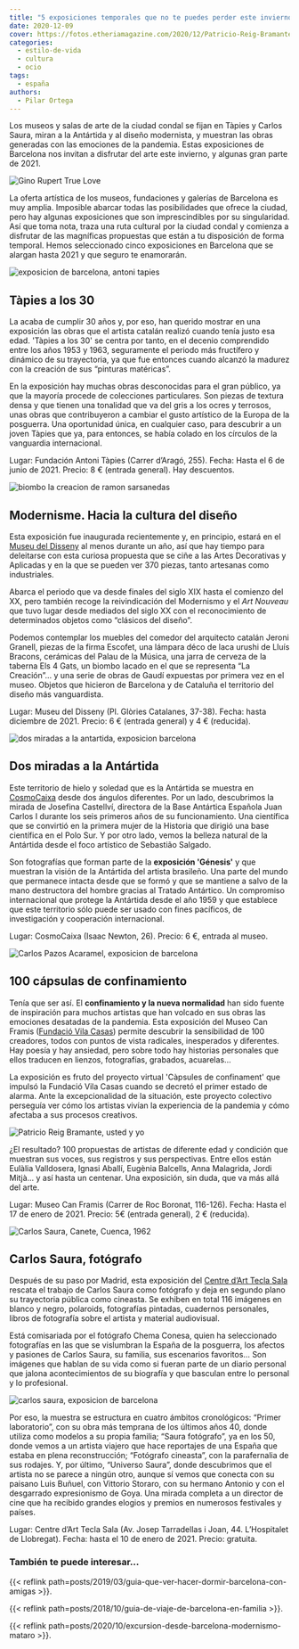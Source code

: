 ```yaml
---
title: "5 exposiciones temporales que no te puedes perder este invierno en Barcelona"
date: 2020-12-09
cover: https://fotos.etheriamagazine.com/2020/12/Patricio-Reig-Bramante.jpg
categories: 
  - estilo-de-vida
  - cultura
  - ocio
tags: 
  - españa
authors: 
  - Pilar Ortega
---
```


Los museos y salas de arte de la ciudad condal se fijan en Tàpies y Carlos Saura, miran a la Antártida y al diseño modernista, y muestran las obras generadas con las emociones de la pandemia. Estas exposiciones de Barcelona nos invitan a disfrutar del arte este invierno, y algunas gran parte de 2021.

![Gino Rupert True Love](https://fotos.etheriamagazine.com/2020/12/Gino-Rubert-True-love-Pintura.jpg "© Gino Rupert. True Love. Pintura. 2020/ Cápsulas del Confinamiento.")

La oferta artística de los museos, fundaciones y galerías de Barcelona es muy amplia. 
Imposible abarcar todas las posibilidades que ofrece la ciudad, pero hay algunas 
exposiciones que son imprescindibles por su singularidad. Así que toma nota, traza una 
ruta cultural por la ciudad condal y comienza a disfrutar de las magníficas propuestas 
que están a tu disposición de forma temporal. Hemos seleccionado cinco exposiciones en 
Barcelona que se alargan hasta 2021 y que seguro te enamorarán. 

![exposicion de barcelona, antoni tapies](https://fotos.etheriamagazine.com/2020/12/Antoni-Tapies-expo-barcelona.jpg "'El grito. Amarillo y violeta', de © Antoni Tàpies, 1953")

## Tàpies a los 30

La acaba de cumplir 30 años y, por eso, han querido mostrar en una exposición las obras 
que el artista catalán realizó cuando tenía justo esa edad. 'Tàpies a los 30' se centra 
por tanto, en el decenio comprendido entre los años 1953 y 1963, seguramente el periodo 
más fructífero y dinámico de su trayectoria, ya que fue entonces cuando alcanzó la 
madurez con la creación de sus “pinturas matéricas”. 

En la exposición hay muchas obras desconocidas para el gran público, ya que la mayoría 
procede de colecciones particulares. Son piezas de textura densa y que tienen una 
tonalidad que va del gris a los ocres y terrosos, unas obras que contribuyeron a cambiar 
el gusto artístico de la Europa de la posguerra. Una oportunidad única, en cualquier 
caso, para descubrir a un joven Tàpies que ya, para entonces, se había colado en los 
círculos de la vanguardia internacional. 

Lugar: Fundación Antoni Tàpies (Carrer d’Aragó, 255). Fecha: Hasta el 6 de junio de 
2021. Precio: 8 € (entrada general). Hay descuentos. 

![biombo la creacion de ramon sarsanedas](https://fotos.etheriamagazine.com/2020/12/Modernisme-Biombo-La-Creacion.jpg "Biombo 'La Creación' (1929), de Ramón Sarsanedas y Francesc d'A Galí. © Gasull")

## Modernisme. Hacia la cultura del diseño

Esta exposición fue inaugurada recientemente y, en principio, estará en el [Museu del 
Disseny](https://ajuntament.barcelona.cat/museudeldisseny/es/exposicion/modernisme-hacia-la-cultura-del-diseno) 
al menos durante un año, así que hay tiempo para deleitarse con esta curiosa propuesta 
que se ciñe a las Artes Decorativas y Aplicadas y en la que se pueden ver 370 piezas, 
tanto artesanas como industriales. 

Abarca el periodo que va desde finales del siglo XIX hasta el comienzo del XX, pero 
también recoge la reivindicación del Modernismo y el _Art Nouveau_ que tuvo lugar desde 
mediados del siglo XX con el reconocimiento de determinados objetos como “clásicos del 
diseño”. 

Podemos contemplar los muebles del comedor del arquitecto catalán Jeroni Granell, piezas 
de la firma Escofet, una lámpara déco de laca urushi de Lluís Bracons, cerámicas del 
Palau de la Música, una jarra de cerveza de la taberna Els 4 Gats, un biombo lacado en 
el que se representa “La Creación”… y una serie de obras de Gaudí expuestas por primera 
vez en el museo. Objetos que hicieron de Barcelona y de Cataluña el territorio del 
diseño más vanguardista. 

Lugar: Museu del Disseny (Pl. Glòries Catalanes, 37-38). Fecha: hasta diciembre de 2021. 
Precio: 6 € (entrada general) y 4 € (reducida). 

![dos miradas a la antartida, exposicion barcelona](https://fotos.etheriamagazine.com/2020/12/dos-miradas-antartida.jpg "Dos miradas a la Antártida.")

## Dos miradas a la Antártida

Este territorio de hielo y soledad que es la Antártida se muestra en 
[CosmoCaixa](https://cosmocaixa.es/es/p/expo-base-antartica-testimonio-de-una-investigacion-pionera-2019_a373808) 
desde dos ángulos diferentes. Por un lado, descubrimos la mirada de Josefina Castellví, 
directora de la Base Antártica Española Juan Carlos I durante los seis primeros años de 
su funcionamiento. Una científica que se convirtió en la primera mujer de la Historia 
que dirigió una base científica en el Polo Sur. Y por otro lado, vemos la belleza 
natural de la Antártida desde el foco artístico de Sebastião Salgado. 

Son fotografías que forman parte de la **exposición 'Génesis'** y que muestran la visión 
de la Antártida del artista brasileño. Una parte del mundo que permanece intacta desde 
que se formó y que se mantiene a salvo de la mano destructora del hombre gracias al 
Tratado Antártico. Un compromiso internacional que protege la Antártida desde el año 
1959 y que establece que este territorio sólo puede ser usado con fines pacíficos, de 
investigación y cooperación internacional. 

Lugar: CosmoCaixa (Isaac Newton, 26). Precio: 6 €, entrada al museo. 

![Carlos Pazos Acaramel, exposicion de barcelona](https://fotos.etheriamagazine.com/2020/12/capsulas-del-confinamiento.jpg "© Carlos Pazos Acaramel, Acaramelémonos.")

## 100 cápsulas de confinamiento

Tenía que ser así. El **confinamiento y la nueva normalidad** han sido fuente de 
inspiración para muchos artistas que han volcado en sus obras las emociones desatadas de 
la pandemia. Esta exposición del Museo Can Framis ([Fundació Vila 
Casas](https://www.fundaciovilacasas.com/es/exposicion/capsulas-de-confinamiento-arte-y-pandemia-en-cataluna)) 
permite descubrir la sensibilidad de 100 creadores, todos con puntos de vista radicales, 
inesperados y diferentes. Hay poesía y hay ansiedad, pero sobre todo hay historias 
personales que ellos traducen en lienzos, fotografías, grabados, acuarelas… 

La exposición es fruto del proyecto virtual 'Càpsules de confinament' que impulsó la 
Fundació Vila Casas cuando se decretó el primer estado de alarma. Ante la 
excepcionalidad de la situación, este proyecto colectivo perseguía ver cómo los artistas 
vivían la experiencia de la pandemia y cómo afectaba a sus procesos creativos. 

![Patricio Reig Bramante, usted y yo](https://fotos.etheriamagazine.com/2020/12/Patricio-Reig-Bramante.jpg "© Patricio Reig Bramante: 'usted y yo'.")

¿El resultado? 100 propuestas de artistas de diferente edad y condición que muestran sus 
voces, sus registros y sus perspectivas. Entre ellos están Eulàlia Valldosera, Ignasi 
Aballí, Eugènia Balcells, Anna Malagrida, Jordi Mitjà… y así hasta un centenar. Una 
exposición, sin duda, que va más allá del arte. 

Lugar: Museo Can Framis (Carrer de Roc Boronat, 116-126). Fecha: Hasta el 17 de enero de 
2021. Precio: 5€ (entrada general), 2 € (reducida). 

![Carlos Saura, Canete, Cuenca, 1962](https://fotos.etheriamagazine.com/2020/12/Carlos-Saura.jpg "© Carlos Saura, Cañete, Cuenca, 1962.")

## Carlos Saura, fotógrafo

Después de su paso por Madrid, esta exposición del [Centre d’Art Tecla 
Sala](http://www.teclasala.net/) rescata el trabajo de Carlos Saura como fotógrafo y 
deja en segundo plano su trayectoria pública como cineasta. Se exhiben en total 116 
imágenes en blanco y negro, polaroids, fotografías pintadas, cuadernos personales, 
libros de fotografía sobre el artista y material audiovisual. 

Está comisariada por el fotógrafo Chema Conesa, quien ha seleccionado fotografías en las 
que se vislumbran la España de la posguerra, los afectos y pasiones de Carlos Saura, su 
familia, sus escenarios favoritos… Son imágenes que hablan de su vida como si fueran 
parte de un diario personal que jalona acontecimientos de su biografía y que basculan 
entre lo personal y lo profesional. 

![carlos saura, exposicion de barcelona](https://fotos.etheriamagazine.com/2020/12/Carlos-Saura-descanso-en-el-rodaje.jpg "© Carlos Saura, descanso en el rodaje de 'Ana y los lobos'. Madrid, 1972.")

Por eso, la muestra se estructura en cuatro ámbitos cronológicos: “Primer laboratorio”, 
con su obra más temprana de los últimos años 40, donde utiliza como modelos a su propia 
familia; “Saura fotógrafo”, ya en los 50, donde vemos a un artista viajero que hace 
reportajes de una España que estaba en plena reconstrucción; “Fotógrafo cineasta”, con 
la parafernalia de sus rodajes. Y, por último, “Universo Saura”, donde descubrimos que 
el artista no se parece a ningún otro, aunque sí vemos que conecta con su paisano Luis 
Buñuel, con Vittorio Storaro, con su hermano Antonio y con el desgarrado expresionismo 
de Goya. Una mirada completa a un director de cine que ha recibido grandes elogios y 
premios en numerosos festivales y países. 

Lugar: Centre d’Art Tecla Sala (Av. Josep Tarradellas i Joan, 44. L’Hospitalet de 
Llobregat). Fecha: hasta el 10 de enero de 2021. Precio: gratuita. 

### También te puede interesar...

{{< reflink path=posts/2019/03/guia-que-ver-hacer-dormir-barcelona-con-amigas >}}. 

{{< reflink path=posts/2018/10/guia-de-viaje-de-barcelona-en-familia >}}. 

{{< reflink path=posts/2020/10/excursion-desde-barcelona-modernismo-mataro >}}.

